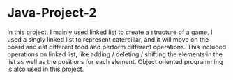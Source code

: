 # Java-Project-2
In this project, I mainly used linked list to create a structure of a game, I used a singly linked list to represent caterpillar, and it will move on the board and eat different food and perform different operations. This included operations on linked list, like adding / deleting / shifting the elements in the list as well as the positions for each element. Object oriented programming is also used in this project.
